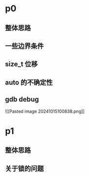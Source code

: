 # p0

## 整体思路
## 一些边界条件
## size_t 位移
## auto 的不确定性
## gdb debug
![[Pasted image 20241015100838.png]]
# p1 
## 整体思路
## 关于锁的问题